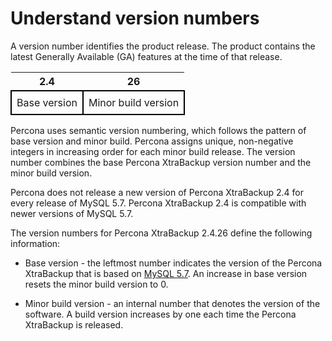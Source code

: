 # Understand version numbers

A version number identifies the product release. The product contains the latest Generally Available (GA) features at the time of that release. 

<style>
    table {
        border-collapse: collapse;
        width=100%;
    }
    table td {
        border: 2px solid black;
        padding: 8px;
        text-align: center;
    }
    tr:nth-child(even){
        background-color:#f5f5f5
    }
</style>

| 2.4 | 26 |
|---|---|
| Base version | Minor build version|

Percona uses semantic version numbering, which follows the pattern of base version and minor build. Percona assigns unique, non-negative integers in increasing order for each minor build release. The version number combines the base Percona XtraBackup version number and the minor build version.

Percona does not release a new version of Percona XtraBackup 2.4 for every release of MySQL 5.7. Percona XtraBackup 2.4 is compatible with newer versions of MySQL 5.7. 

The version numbers for Percona XtraBackup 2.4.26 define the following information:

* Base version - the leftmost number indicates the version of the Percona XtraBackup that is based on [MySQL 5.7](https://dev.mysql.com/doc/relnotes/mysql/5.7/en/). An increase in base version resets the minor build version to 0.  

* Minor build version - an internal number that denotes the version of the software. A build version increases by one each time the Percona XtraBackup is released.

